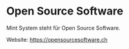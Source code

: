 # Open Source Software

Mint System steht für Open Source Software.

Website: <https://opensourcesoftware.ch>